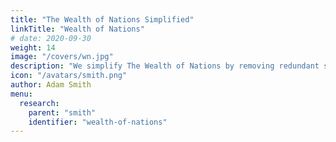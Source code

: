```yaml
---
title: "The Wealth of Nations Simplified"
linkTitle: "Wealth of Nations"
# date: 2020-09-30
weight: 14
image: "/covers/wn.jpg"
description: "We simplify The Wealth of Nations by removing redundant statements and by organizing Smith's ideas into bullet points. We retain the paragraph numbers so you can check the original. Pounds and shillings are converted to their pence equivalent for easier comparison and computation"
icon: "/avatars/smith.png"
author: Adam Smith
menu:
  research:
    parent: "smith"
    identifier: "wealth-of-nations"
---
```

